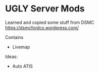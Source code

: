 # UGLY Server Mods
Learned and copied some stuff from DSMC
https://dsmcfordcs.wordpress.com/

Contains
* Livemap


Ideas:
* Auto ATIS

